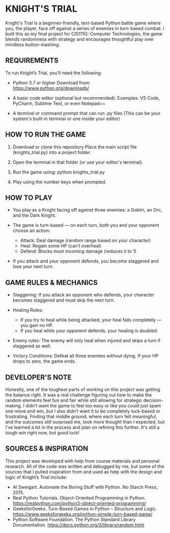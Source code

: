 # KNIGHT'S TRIAL

Knight's Trial is a beginner-friendly, text-based Python battle game where you, the player, face off against a series of enemies in turn-based combat. 
I built this as my final project for CIS111G: Computer Technologies, the game blends randomness with strategy and encourages thoughtful play over mindless button-mashing.

## REQUIREMENTS

To run Knight’s Trial, you’ll need the following:

- Python 3.7 or higher
  Download from: https://www.python.org/downloads/

- A basic code editor (optional but recommended):
  Examples: VS Code, PyCharm, Sublime Text, or even Notepad++

- A terminal or command prompt that can run .py files
  (This can be your system's built-in terminal or one inside your editor)

## HOW TO RUN THE GAME

1. Download or clone this repository
   Place the main script file (knights_trial.py) into a project folder.

2. Open the terminal in that folder (or use your editor's terminal).

3. Run the game using:
   python knights_trial.py

4. Play using the number keys when prompted.

## HOW TO PLAY

- You play as a Knight facing off against three enemies: a Goblin, an Orc, and the Dark Knight.
  
- The game is turn-based — on each turn, both you and your opponent choose an action:
  - Attack: Deal damage (random range based on your character)
  - Heal: Regain some HP (can’t overheal)
  - Defend: Blocks most incoming damage (reduces it to 1)
    
- If you attack and your opponent defends, you become staggered and lose your next turn.

## GAME RULES & MECHANICS

- Staggering:
  If you attack an opponent who defends, your character becomes staggered and must skip the next turn.

- Healing Rules:
  - If you try to heal while being attacked, your heal fails completely — you gain no HP.
  - If you heal while your opponent defends, your healing is doubled.

- Enemy rules:
  The enemy will only heal when injured and skips a turn if staggered as well.

- Victory Conditions:
  Defeat all three enemies without dying. If your HP drops to zero, the game ends.

## DEVELOPER'S NOTE

Honestly, one of the toughest parts of working on this project was getting the balance right. 
It was a real challenge figuring out how to make the random elements feel fun and fair while still allowing for strategic decision-making. 
I didn’t want the game to feel too easy or like you could just spam one move and win, but I also didn’t want it to be completely luck-based or frustrating.
Finding that middle ground, where each turn felt meaningful, and the outcomes still surprised me, took more thought than I expected, but I've learned a lot in the process and plan on refining this further. It's still a tough win right now, but good luck!

## SOURCES & INSPIRATION

This project was developed with help from course materials and personal research. All of the code was written and debugged by me, but some of the sources that I pulled inspiration from and used as help with the design and logic of Knight’s Trial include:

- Al Sweigart. Automate the Boring Stuff with Python. No Starch Press, 2015.
- Real Python Tutorials. Object-Oriented Programming in Python.
  https://realpython.com/python3-object-oriented-programming/
- GeeksforGeeks. Turn-Based Games in Python – Structure and Logic.
  https://www.geeksforgeeks.org/python-simple-turn-based-game/
- Python Software Foundation. The Python Standard Library Documentation.
  https://docs.python.org/3/library/random.html
